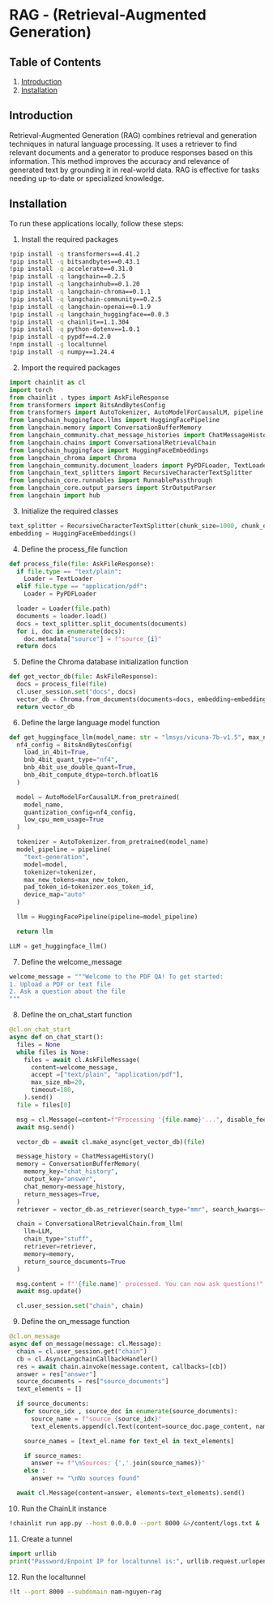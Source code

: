 # RAG - (Retrieval-Augmented Generation)

## Table of Contents

1. [Introduction](#introduction)
2. [Installation](#installation)

## Introduction

Retrieval-Augmented Generation (RAG) combines retrieval and generation techniques in natural language processing. It uses a retriever to find relevant documents and a generator to produce responses based on this information. This method improves the accuracy and relevance of generated text by grounding it in real-world data. RAG is effective for tasks needing up-to-date or specialized knowledge.

## Installation

To run these applications locally, follow these steps:

1. Install the required packages

```bash
!pip install -q transformers==4.41.2
!pip install -q bitsandbytes==0.43.1
!pip install -q accelerate==0.31.0
!pip install -q langchain==0.2.5
!pip install -q langchainhub==0.1.20
!pip install -q langchain-chroma==0.1.1
!pip install -q langchain-community==0.2.5
!pip install -q langchain-openai==0.1.9
!pip install -q langchain_huggingface==0.0.3
!pip install -q chainlit==1.1.304
!pip install -q python-dotenv==1.0.1
!pip install -q pypdf==4.2.0
!npm install -g localtunnel
!pip install -q numpy==1.24.4
```

2. Import the required packages

```python
import chainlit as cl
import torch
from chainlit . types import AskFileResponse
from transformers import BitsAndBytesConfig
from transformers import AutoTokenizer, AutoModelForCausalLM, pipeline
from langchain_huggingface.llms import HuggingFacePipeline
from langchain.memory import ConversationBufferMemory
from langchain_community.chat_message_histories import ChatMessageHistory
from langchain.chains import ConversationalRetrievalChain
from langchain_huggingface import HuggingFaceEmbeddings
from langchain_chroma import Chroma
from langchain_community.document_loaders import PyPDFLoader, TextLoader
from langchain_text_splitters import RecursiveCharacterTextSplitter
from langchain_core.runnables import RunnablePassthrough
from langchain_core.output_parsers import StrOutputParser
from langchain import hub
```

3. Initialize the required classes

```python
text_splitter = RecursiveCharacterTextSplitter(chunk_size=1000, chunk_overlap=100)
embedding = HuggingFaceEmbeddings()
```

4. Define the process_file function

```python
def process_file(file: AskFileResponse):
  if file.type == "text/plain":
    Loader = TextLoader
  elif file.type == "application/pdf":
    Loader = PyPDFLoader

  loader = Loader(file.path)
  documents = loader.load()
  docs = text_splitter.split_documents(documents)
  for i, doc in enumerate(docs):
    doc.metadata["source"] = f"source_{i}"
  return docs
```

5. Define the Chroma database initialization function

```python
def get_vector_db(file: AskFileResponse):
  docs = process_file(file)
  cl.user_session.set("docs", docs)
  vector_db = Chroma.from_documents(documents=docs, embedding=embedding)
  return vector_db
```

6. Define the large language model function

```python
def get_huggingface_llm(model_name: str = "lmsys/vicuna-7b-v1.5", max_new_token: int = 512):
  nf4_config = BitsAndBytesConfig(
    load_in_4bit=True,
    bnb_4bit_quant_type="nf4",
    bnb_4bit_use_double_quant=True,
    bnb_4bit_compute_dtype=torch.bfloat16
  )

  model = AutoModelForCausalLM.from_pretrained(
    model_name,
    quantization_config=nf4_config,
    low_cpu_mem_usage=True
  )

  tokenizer = AutoTokenizer.from_pretrained(model_name)
  model_pipeline = pipeline(
    "text-generation",
    model=model,
    tokenizer=tokenizer,
    max_new_tokens=max_new_token,
    pad_token_id=tokenizer.eos_token_id,
    device_map="auto"
  )

  llm = HuggingFacePipeline(pipeline=model_pipeline)

  return llm

LLM = get_huggingface_llm()
```

7. Define the welcome_message

```python
welcome_message = """Welcome to the PDF QA! To get started:
1. Upload a PDF or text file
2. Ask a question about the file
"""
```

8. Define the on_chat_start function

```python
@cl.on_chat_start
async def on_chat_start():
  files = None
  while files is None:
    files = await cl.AskFileMessage(
      content=welcome_message,
      accept =["text/plain", "application/pdf"],
      max_size_mb=20,
      timeout=180,
    ).send()
  file = files[0]

  msg = cl.Message(=content=f"Processing '{file.name}'...", disable_feedback=True)
  await msg.send()

  vector_db = await cl.make_async(get_vector_db)(file)

  message_history = ChatMessageHistory()
  memory = ConversationBufferMemory(
    memory_key="chat_history",
    output_key="answer",
    chat_memory=message_history,
    return_messages=True,
  )
  retriever = vector_db.as_retriever(search_type="mmr", search_kwargs={'k': 3})

  chain = ConversationalRetrievalChain.from_llm(
    llm=LLM,
    chain_type="stuff",
    retriever=retriever,
    memory=memory,
    return_source_documents=True
  )

  msg.content = f"'{file.name}' processed. You can now ask questions!"
  await msg.update()

  cl.user_session.set("chain", chain)
```

9. Define the on_message function

```python
@cl.on_message
async def on_message(message: cl.Message):
  chain = cl.user_session.get("chain")
  cb = cl.AsyncLangchainCallbackHandler()
  res = await chain.ainvoke(message.content, callbacks=[cb])
  answer = res["answer"]
  source_documents = res["source_documents"]
  text_elements = []

  if source_documents:
    for source_idx , source_doc in enumerate(source_documents):
      source_name = f"source_{source_idx}"
      text_elements.append(cl.Text(content=source_doc.page_content, name=source_name))

    source_names = [text_el.name for text_el in text_elements]

    if source_names:
      answer += f"\nSources: {','.join(source_names)}"
    else :
      answer += "\nNo sources found"

  await cl.Message(content=answer, elements=text_elements).send()
```

10. Run the ChainLit instance

```bash
!chainlit run app.py --host 0.0.0.0 --port 8000 &>/content/logs.txt &
```

11. Create a tunnel

```python
import urllib
print("Password/Enpoint IP for localtunnel is:", urllib.request.urlopen('https://ipv4.icanhazip.com').read().decode('utf8').strip("\n"))
```

12. Run the localtunnel

```bash
!lt --port 8000 --subdomain nam-nguyen-rag
```
